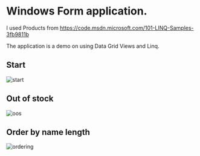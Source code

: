 # Windows Form application.
I used Products from https://code.msdn.microsoft.com/101-LINQ-Samples-3fb9811b

The application is a demo on using Data Grid Views and Linq.

## Start
![start](https://user-images.githubusercontent.com/33717497/37455419-f4560e42-2834-11e8-99cd-b31b69fdcd60.PNG)

## Out of stock
![oos](https://user-images.githubusercontent.com/33717497/37455444-0312adb4-2835-11e8-8c92-bace9287fefc.PNG)

## Order by name length
![ordering](https://user-images.githubusercontent.com/33717497/37455469-10c01730-2835-11e8-8142-42e7abdeb514.PNG)
